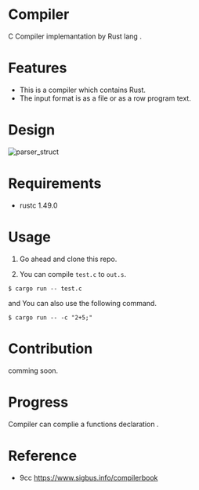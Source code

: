 # Compiler

C Compiler implemantation by Rust lang . 

# Features

- This is a compiler which contains Rust.
- The input format is as a file or as a row program text.

# Design

![parser_struct](https://user-images.githubusercontent.com/44151180/110480341-ba0d2d00-8129-11eb-9551-0a033cdd84b8.png)

# Requirements

- rustc 1.49.0

# Usage

1. Go ahead and clone this repo. 

2. You can compile `test.c` to `out.s`.

```
$ cargo run -- test.c
```

and You can also use the following command.

```
$ cargo run -- -c "2+5;"
```

# Contribution

comming soon.


# Progress

Compiler can complie a functions declaration .


# Reference

- 9cc
https://www.sigbus.info/compilerbook

